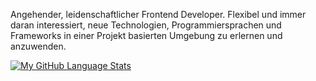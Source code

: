 Angehender, leidenschaftlicher Frontend Developer. Flexibel und immer daran interessiert, 
neue Technologien, Programmiersprachen und Frameworks in einer Projekt basierten
Umgebung zu erlernen und anzuwenden.

[![My GitHub Language Stats](https://github-readme-stats.vercel.app/api/top-langs/?username=w-hosinski&langs_count=5)]()

<!--
**w-hosinski/w-hosinski** is a ✨ _special_ ✨ repository because its `README.md` (this file) appears on your GitHub profile.

Here are some ideas to get you started:

- 🔭 I’m currently working on ...
- 🌱 I’m currently learning ...
- 👯 I’m looking to collaborate on ...
- 🤔 I’m looking for help with ...
- 💬 Ask me about ...
- 📫 How to reach me: ...
- 😄 Pronouns: ...
- ⚡ Fun fact: ...
-->

